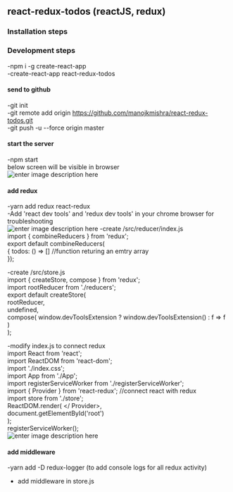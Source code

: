 ## react-redux-todos (reactJS, redux)

### Installation steps


### Development steps
-npm i -g create-react-app  
-create-react-app react-redux-todos

#### send to github
-git init  
-git remote add origin https://github.com/manojkmishra/react-redux-todos.git  
-git push -u --force origin master  

#### start the server  
-npm start  
below screen will be visible in browser  
![enter image description here](https://github.com/manojkmishra/react-redux-todos/blob/master/screenshots/screen1.PNG)  

#### add redux  
-yarn add redux react-redux  
-Add 'react dev tools' and 'redux dev tools' in your chrome browser for troubleshooting    
![enter image description here](https://github.com/manojkmishra/react-redux-todos/blob/master/screenshots/reactnreduxdevtools.PNG) 
-create /src/reducer/index.js  
import { combineReducers } from 'redux';  
export default combineReducers(  
{  todos: () => [] //function returing an emtry array  
});  

-create /src/store.js  
import { createStore, compose } from 'redux';  
import rootReducer from './reducers';  
export default createStore(  
  rootReducer,  
  undefined,  
  compose(   window.devToolsExtension ? window.devToolsExtension() : f => f  
          )  
);  

-modify index.js to connect redux  
import React from 'react';  
import ReactDOM from 'react-dom';  
import './index.css';  
import App from './App';  
import registerServiceWorker from './registerServiceWorker';  
import { Provider } from 'react-redux';  //connect react with redux  
import store from './store';  
ReactDOM.render(<Provider store={store}> <App /> </ Provider>,    
    document.getElementById('root')  
);  
registerServiceWorker();  
![enter image description here](https://github.com/manojkmishra/react-redux-todos/blob/master/screenshots/reduxconnected.PNG) 

#### add middleware  
-yarn add -D redux-logger (to add console logs for all redux activity)
- add middleware in store.js
